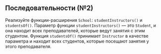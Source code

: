 ## Последовательности (№2)

Реализуйте функции-расширения `School`: `studentInstructors()` и `studentsOf()`. Параметр функции `studentInstructors()` — это `Student`, и она находит всех преподавателей, которые ведут занятия с этим студентом. Функция `studentsOf()` принимает `Instructor` в качестве параметра и находит всех студентов, которые посещают занятия у этого преподавателя.